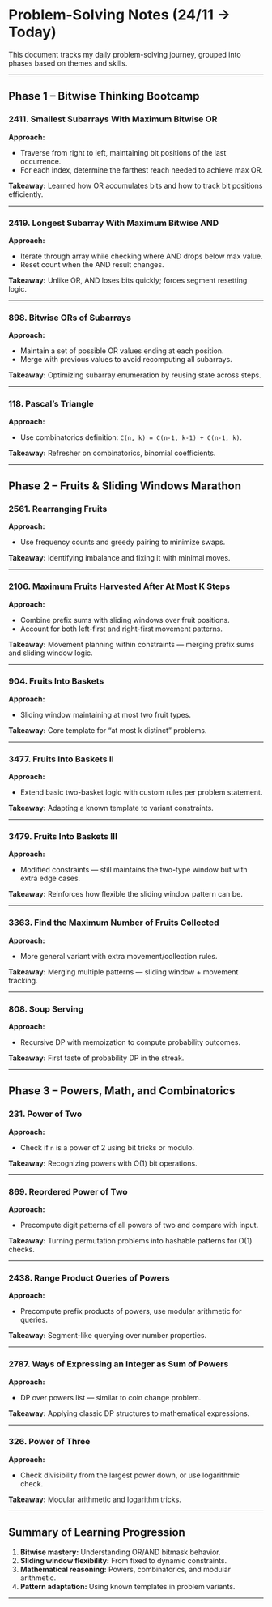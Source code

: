# Problem-Solving Notes (24/11 → Today)

This document tracks my daily problem-solving journey, grouped into phases based on themes and skills.

---

## Phase 1 – Bitwise Thinking Bootcamp

### 2411. Smallest Subarrays With Maximum Bitwise OR
**Approach:**  
- Traverse from right to left, maintaining bit positions of the last occurrence.
- For each index, determine the farthest reach needed to achieve max OR.

**Takeaway:** Learned how OR accumulates bits and how to track bit positions efficiently.

---

### 2419. Longest Subarray With Maximum Bitwise AND
**Approach:**  
- Iterate through array while checking where AND drops below max value.
- Reset count when the AND result changes.

**Takeaway:** Unlike OR, AND loses bits quickly; forces segment resetting logic.

---

### 898. Bitwise ORs of Subarrays
**Approach:**  
- Maintain a set of possible OR values ending at each position.
- Merge with previous values to avoid recomputing all subarrays.

**Takeaway:** Optimizing subarray enumeration by reusing state across steps.

---

### 118. Pascal’s Triangle
**Approach:**  
- Use combinatorics definition: `C(n, k) = C(n-1, k-1) + C(n-1, k)`.

**Takeaway:** Refresher on combinatorics, binomial coefficients.

---

## Phase 2 – Fruits & Sliding Windows Marathon

### 2561. Rearranging Fruits
**Approach:**  
- Use frequency counts and greedy pairing to minimize swaps.

**Takeaway:** Identifying imbalance and fixing it with minimal moves.

---

### 2106. Maximum Fruits Harvested After At Most K Steps
**Approach:**  
- Combine prefix sums with sliding windows over fruit positions.
- Account for both left-first and right-first movement patterns.

**Takeaway:** Movement planning within constraints — merging prefix sums and sliding window logic.

---

### 904. Fruits Into Baskets
**Approach:**  
- Sliding window maintaining at most two fruit types.

**Takeaway:** Core template for “at most k distinct” problems.

---

### 3477. Fruits Into Baskets II
**Approach:**  
- Extend basic two-basket logic with custom rules per problem statement.

**Takeaway:** Adapting a known template to variant constraints.

---

### 3479. Fruits Into Baskets III
**Approach:**  
- Modified constraints — still maintains the two-type window but with extra edge cases.

**Takeaway:** Reinforces how flexible the sliding window pattern can be.

---

### 3363. Find the Maximum Number of Fruits Collected
**Approach:**  
- More general variant with extra movement/collection rules.

**Takeaway:** Merging multiple patterns — sliding window + movement tracking.

---

### 808. Soup Serving
**Approach:**  
- Recursive DP with memoization to compute probability outcomes.

**Takeaway:** First taste of probability DP in the streak.

---

## Phase 3 – Powers, Math, and Combinatorics

### 231. Power of Two
**Approach:**  
- Check if `n` is a power of 2 using bit tricks or modulo.

**Takeaway:** Recognizing powers with O(1) bit operations.

---

### 869. Reordered Power of Two
**Approach:**  
- Precompute digit patterns of all powers of two and compare with input.

**Takeaway:** Turning permutation problems into hashable patterns for O(1) checks.

---

### 2438. Range Product Queries of Powers
**Approach:**  
- Precompute prefix products of powers, use modular arithmetic for queries.

**Takeaway:** Segment-like querying over number properties.

---

### 2787. Ways of Expressing an Integer as Sum of Powers
**Approach:**  
- DP over powers list — similar to coin change problem.

**Takeaway:** Applying classic DP structures to mathematical expressions.

---

### 326. Power of Three
**Approach:**  
- Check divisibility from the largest power down, or use logarithmic check.

**Takeaway:** Modular arithmetic and logarithm tricks.

---

## Summary of Learning Progression
1. **Bitwise mastery:** Understanding OR/AND bitmask behavior.
2. **Sliding window flexibility:** From fixed to dynamic constraints.
3. **Mathematical reasoning:** Powers, combinatorics, and modular arithmetic.
4. **Pattern adaptation:** Using known templates in problem variants.

---
